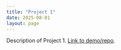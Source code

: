 ```yaml
---
title: "Project 1"
date: 2025-08-01
layout: page
---
```

Description of Project 1. [Link to demo/repo](#).